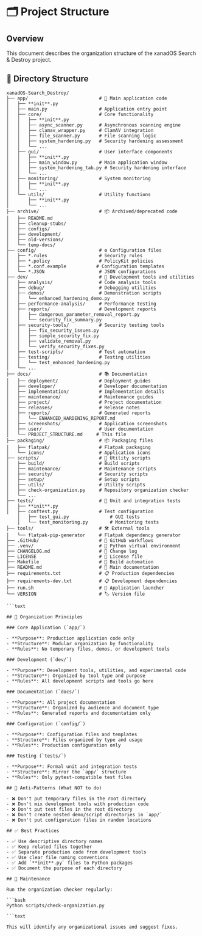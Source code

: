 # 🗂️ Project Structure

## Overview

This document describes the organization structure of the xanadOS Search & Destroy project.

## 📁 Directory Structure

```text
xanadOS-Search_Destroy/
├── app/                          # 🎯 Main application code
│   ├── **init**.py
│   ├── main.py                   # Application entry point
│   ├── core/                     # Core functionality
│   │   ├── **init**.py
│   │   ├── async_scanner.py      # Asynchronous scanning engine
│   │   ├── clamav_wrapper.py     # ClamAV integration
│   │   ├── file_scanner.py       # File scanning logic
│   │   ├── system_hardening.py   # Security hardening assessment
│   │   └── ...
│   ├── gui/                      # User interface components
│   │   ├── **init**.py
│   │   ├── main_window.py        # Main application window
│   │   ├── system_hardening_tab.py # Security hardening interface
│   │   └── ...
│   ├── monitoring/               # System monitoring
│   │   ├── **init**.py
│   │   └── ...
│   └── utils/                    # Utility functions
│       ├── **init**.py
│       └── ...
├── archive/                      # 📦 Archived/deprecated code
│   ├── README.md
│   ├── cleanup-stubs/
│   ├── configs/
│   ├── development/
│   ├── old-versions/
│   └── temp-docs/
├── config/                       # ⚙️ Configuration files
│   ├── *.rules                   # Security rules
│   ├── *.policy                  # PolicyKit policies
│   ├── *.conf.example           # Configuration templates
│   └── *.JSON                    # JSON configurations
├── dev/                          # 🔧 Development tools and utilities
│   ├── analysis/                 # Code analysis tools
│   ├── debug/                    # Debugging utilities
│   ├── demos/                    # Demonstration scripts
│   │   └── enhanced_hardening_demo.py
│   ├── performance-analysis/     # Performance testing
│   ├── reports/                  # Development reports
│   │   ├── dangerous_parameter_removal_report.py
│   │   └── security_fix_summary.py
│   ├── security-tools/           # Security testing tools
│   │   ├── fix_security_issues.py
│   │   ├── simple_security_fix.py
│   │   ├── validate_removal.py
│   │   └── verify_security_fixes.py
│   ├── test-scripts/             # Test automation
│   ├── testing/                  # Testing utilities
│   │   └── test_enhanced_hardening.py
│   └── ...
├── docs/                         # 📚 Documentation
│   ├── deployment/               # Deployment guides
│   ├── developer/                # Developer documentation
│   ├── implementation/           # Implementation details
│   ├── maintenance/              # Maintenance guides
│   ├── project/                  # Project documentation
│   ├── releases/                 # Release notes
│   ├── reports/                  # Generated reports
│   │   └── ENHANCED_HARDENING_REPORT.md
│   ├── screenshots/              # Application screenshots
│   ├── user/                     # User documentation
│   └── PROJECT_STRUCTURE.md     # This file
├── packaging/                    # 📦 Packaging files
│   ├── flatpak/                  # Flatpak packaging
│   └── icons/                    # Application icons
├── scripts/                      # 🔧 Utility scripts
│   ├── build/                    # Build scripts
│   ├── maintenance/              # Maintenance scripts
│   ├── security/                 # Security scripts
│   ├── setup/                    # Setup scripts
│   ├── utils/                    # Utility scripts
│   ├── check-organization.py     # Repository organization checker
│   └── ...
├── tests/                        # 🧪 Unit and integration tests
│   ├── **init**.py
│   ├── conftest.py               # Test configuration
	│   ├── test_gui.py               # GUI tests
	│   └── test_monitoring.py        # Monitoring tests
├── tools/                        # 🛠️ External tools
│   └── flatpak-pip-generator     # Flatpak dependency generator
├── .GitHub/                      # 🔄 GitHub workflows
├── .venv/                        # 🐍 Python virtual environment
├── CHANGELOG.md                  # 📝 Change log
├── LICENSE                       # 📄 License file
├── Makefile                      # 🔨 Build automation
├── README.md                     # 📖 Main documentation
├── requirements.txt              # 📋 Production dependencies
├── requirements-dev.txt          # 📋 Development dependencies
├── run.sh                        # 🚀 Application launcher
└── VERSION                       # 🏷️ Version file

```text

## 🎯 Organization Principles

### Core Application (`app/`)

- **Purpose**: Production application code only
- **Structure**: Modular organization by functionality
- **Rules**: No temporary files, demos, or development tools

### Development (`dev/`)

- **Purpose**: Development tools, utilities, and experimental code
- **Structure**: Organized by tool type and purpose
- **Rules**: All development scripts and tools go here

### Documentation (`docs/`)

- **Purpose**: All project documentation
- **Structure**: Organized by audience and document type
- **Rules**: Generated reports and documentation only

### Configuration (`config/`)

- **Purpose**: Configuration files and templates
- **Structure**: Files organized by type and usage
- **Rules**: Production configuration only

### Testing (`tests/`)

- **Purpose**: Formal unit and integration tests
- **Structure**: Mirror the `app/` structure
- **Rules**: Only pytest-compatible test files

## 🚫 Anti-Patterns (What NOT to do)

- ❌ Don't put temporary files in the root directory
- ❌ Don't mix development tools with production code
- ❌ Don't put test files in the root directory
- ❌ Don't create nested demo/script directories in `app/`
- ❌ Don't put configuration files in random locations

## ✅ Best Practices

- ✅ Use descriptive directory names
- ✅ Keep related files together
- ✅ Separate production code from development tools
- ✅ Use clear file naming conventions
- ✅ Add `**init**.py` files to Python packages
- ✅ Document the purpose of each directory

## 🔧 Maintenance

Run the organization checker regularly:

```bash
Python scripts/check-organization.py

```text

This will identify any organizational issues and suggest fixes.
